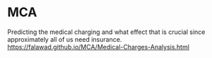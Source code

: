 # MCA
Predicting the medical charging and what effect that is crucial since approximately all of us need insurance. 
https://falawad.github.io/MCA/Medical-Charges-Analysis.html
